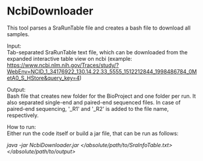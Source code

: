 # NcbiDownloader
This tool parses a SraRunTable file and creates a bash file to download all samples. 

Input: \
Tab-separated SraRunTable text file, which can be downloaded from the expanded interactive table view on ncbi 
(example: https://www.ncbi.nlm.nih.gov/Traces/study/?WebEnv=NCID_1_34176922_130.14.22.33_5555_1512212844_1998486784_0MetA0_S_HStore&query_key=4) 


Output: \
Bash file that creates new folder for the BioProject and one folder per run. It also separated single-end and
paired-end sequenced files. In case of paired-end sequencing, '_R1' and '_R2' is added to the file name, respectively.

How to run:\
Either run the code itself or build a jar file, that can be run as follows:

*java -jar NcbiDownloader.jar </absolute/path/to/SraInfoTable.txt> </absolute/path/to/output>*  

